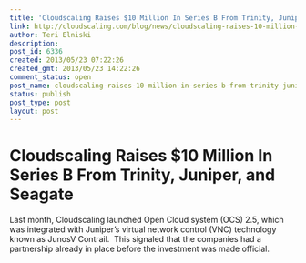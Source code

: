 ```yaml
---
title: 'Cloudscaling Raises $10 Million In Series B From Trinity, Juniper, and Seagate'
link: http://cloudscaling.com/blog/news/cloudscaling-raises-10-million-in-series-b-from-trinity-juniper-and-seagate/
author: Teri Elniski
description: 
post_id: 6336
created: 2013/05/23 07:22:26
created_gmt: 2013/05/23 14:22:26
comment_status: open
post_name: cloudscaling-raises-10-million-in-series-b-from-trinity-juniper-and-seagate
status: publish
post_type: post
layout: post
---
```


# Cloudscaling Raises $10 Million In Series B From Trinity, Juniper, and Seagate

Last month, Cloudscaling launched Open Cloud system (OCS) 2.5, which was integrated with Juniper’s virtual network control (VNC) technology known as JunosV Contrail.  This signaled that the companies had a partnership already in place before the investment was made official.